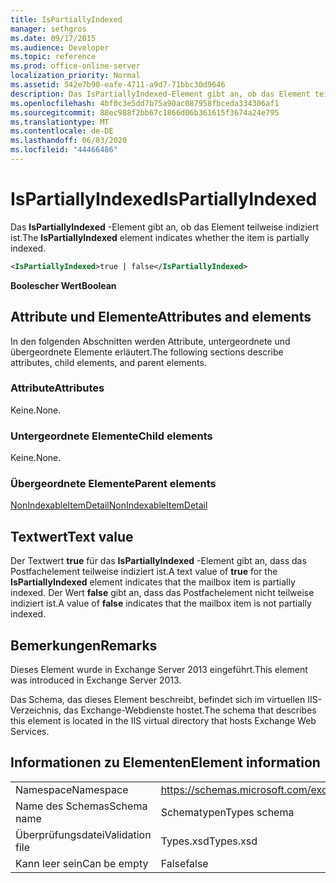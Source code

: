 ```yaml
---
title: IsPartiallyIndexed
manager: sethgros
ms.date: 09/17/2015
ms.audience: Developer
ms.topic: reference
ms.prod: office-online-server
localization_priority: Normal
ms.assetid: 542e7b90-eafe-4711-a9d7-71bbc30d9646
description: Das IsPartiallyIndexed-Element gibt an, ob das Element teilweise indiziert ist.
ms.openlocfilehash: 4bf0c3e5dd7b75a90ac087958fbceda334306af1
ms.sourcegitcommit: 88ec988f2bb67c1866d06b361615f3674a24e795
ms.translationtype: MT
ms.contentlocale: de-DE
ms.lasthandoff: 06/03/2020
ms.locfileid: "44466486"
---
```

# <a name="ispartiallyindexed"></a><span data-ttu-id="641d4-103">IsPartiallyIndexed</span><span class="sxs-lookup"><span data-stu-id="641d4-103">IsPartiallyIndexed</span></span>

<span data-ttu-id="641d4-104">Das **IsPartiallyIndexed** -Element gibt an, ob das Element teilweise indiziert ist.</span><span class="sxs-lookup"><span data-stu-id="641d4-104">The **IsPartiallyIndexed** element indicates whether the item is partially indexed.</span></span> 
  
```XML
<IsPartiallyIndexed>true | false</IsPartiallyIndexed>
```

 <span data-ttu-id="641d4-105">**Boolescher Wert**</span><span class="sxs-lookup"><span data-stu-id="641d4-105">**Boolean**</span></span>
## <a name="attributes-and-elements"></a><span data-ttu-id="641d4-106">Attribute und Elemente</span><span class="sxs-lookup"><span data-stu-id="641d4-106">Attributes and elements</span></span>

<span data-ttu-id="641d4-107">In den folgenden Abschnitten werden Attribute, untergeordnete und übergeordnete Elemente erläutert.</span><span class="sxs-lookup"><span data-stu-id="641d4-107">The following sections describe attributes, child elements, and parent elements.</span></span>
  
### <a name="attributes"></a><span data-ttu-id="641d4-108">Attribute</span><span class="sxs-lookup"><span data-stu-id="641d4-108">Attributes</span></span>

<span data-ttu-id="641d4-109">Keine.</span><span class="sxs-lookup"><span data-stu-id="641d4-109">None.</span></span>
  
### <a name="child-elements"></a><span data-ttu-id="641d4-110">Untergeordnete Elemente</span><span class="sxs-lookup"><span data-stu-id="641d4-110">Child elements</span></span>

<span data-ttu-id="641d4-111">Keine.</span><span class="sxs-lookup"><span data-stu-id="641d4-111">None.</span></span>
  
### <a name="parent-elements"></a><span data-ttu-id="641d4-112">Übergeordnete Elemente</span><span class="sxs-lookup"><span data-stu-id="641d4-112">Parent elements</span></span>

[<span data-ttu-id="641d4-113">NonIndexableItemDetail</span><span class="sxs-lookup"><span data-stu-id="641d4-113">NonIndexableItemDetail</span></span>](nonindexableitemdetail.md)
  
## <a name="text-value"></a><span data-ttu-id="641d4-114">Textwert</span><span class="sxs-lookup"><span data-stu-id="641d4-114">Text value</span></span>

<span data-ttu-id="641d4-115">Der Textwert **true** für das **IsPartiallyIndexed** -Element gibt an, dass das Postfachelement teilweise indiziert ist.</span><span class="sxs-lookup"><span data-stu-id="641d4-115">A text value of **true** for the **IsPartiallyIndexed** element indicates that the mailbox item is partially indexed.</span></span> <span data-ttu-id="641d4-116">Der Wert **false** gibt an, dass das Postfachelement nicht teilweise indiziert ist.</span><span class="sxs-lookup"><span data-stu-id="641d4-116">A value of **false** indicates that the mailbox item is not partially indexed.</span></span> 
  
## <a name="remarks"></a><span data-ttu-id="641d4-117">Bemerkungen</span><span class="sxs-lookup"><span data-stu-id="641d4-117">Remarks</span></span>

<span data-ttu-id="641d4-118">Dieses Element wurde in Exchange Server 2013 eingeführt.</span><span class="sxs-lookup"><span data-stu-id="641d4-118">This element was introduced in Exchange Server 2013.</span></span>
  
<span data-ttu-id="641d4-119">Das Schema, das dieses Element beschreibt, befindet sich im virtuellen IIS-Verzeichnis, das Exchange-Webdienste hostet.</span><span class="sxs-lookup"><span data-stu-id="641d4-119">The schema that describes this element is located in the IIS virtual directory that hosts Exchange Web Services.</span></span>
  
## <a name="element-information"></a><span data-ttu-id="641d4-120">Informationen zu Elementen</span><span class="sxs-lookup"><span data-stu-id="641d4-120">Element information</span></span>

|||
|:-----|:-----|
|<span data-ttu-id="641d4-121">Namespace</span><span class="sxs-lookup"><span data-stu-id="641d4-121">Namespace</span></span>  <br/> |https://schemas.microsoft.com/exchange/services/2006/types  <br/> |
|<span data-ttu-id="641d4-122">Name des Schemas</span><span class="sxs-lookup"><span data-stu-id="641d4-122">Schema name</span></span>  <br/> |<span data-ttu-id="641d4-123">Schematypen</span><span class="sxs-lookup"><span data-stu-id="641d4-123">Types schema</span></span>  <br/> |
|<span data-ttu-id="641d4-124">Überprüfungsdatei</span><span class="sxs-lookup"><span data-stu-id="641d4-124">Validation file</span></span>  <br/> |<span data-ttu-id="641d4-125">Types.xsd</span><span class="sxs-lookup"><span data-stu-id="641d4-125">Types.xsd</span></span>  <br/> |
|<span data-ttu-id="641d4-126">Kann leer sein</span><span class="sxs-lookup"><span data-stu-id="641d4-126">Can be empty</span></span>  <br/> |<span data-ttu-id="641d4-127">False</span><span class="sxs-lookup"><span data-stu-id="641d4-127">false</span></span>  <br/> |
   

